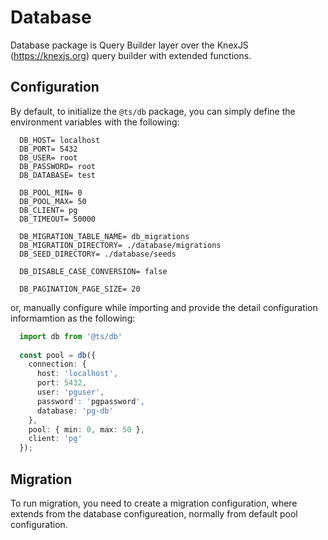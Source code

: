 # Database

Database package is Query Builder layer
over the KnexJS (https://knexjs.org) query builder
with extended functions.

## Configuration

By default, to initialize the `@ts/db` package,
you can simply define the environment variables
with the following: 

```dotenv
  DB_HOST= localhost
  DB_PORT= 5432
  DB_USER= root
  DB_PASSWORD= root
  DB_DATABASE= test

  DB_POOL_MIN= 0
  DB_POOL_MAX= 50
  DB_CLIENT= pg
  DB_TIMEOUT= 50000

  DB_MIGRATION_TABLE_NAME= db_migrations
  DB_MIGRATION_DIRECTORY= ./database/migrations
  DB_SEED_DIRECTORY= ./database/seeds

  DB_DISABLE_CASE_CONVERSION= false

  DB_PAGINATION_PAGE_SIZE= 20
```

or, manually configure while importing
and provide the detail configuration informamtion
as the following:

```ts
  import db from '@ts/db'
  
  const pool = db({
    connection: {
      host: 'localhost',
      port: 5432,
      user: 'pguser',
      password': 'pgpassword',
      database: 'pg-db'
    },
    pool: { min: 0, max: 50 },
    client: 'pg'
  });
```

## Migration

To run migration, you need to create a migration
configuration, where extends from the database
configureation, normally from default pool configuration.
